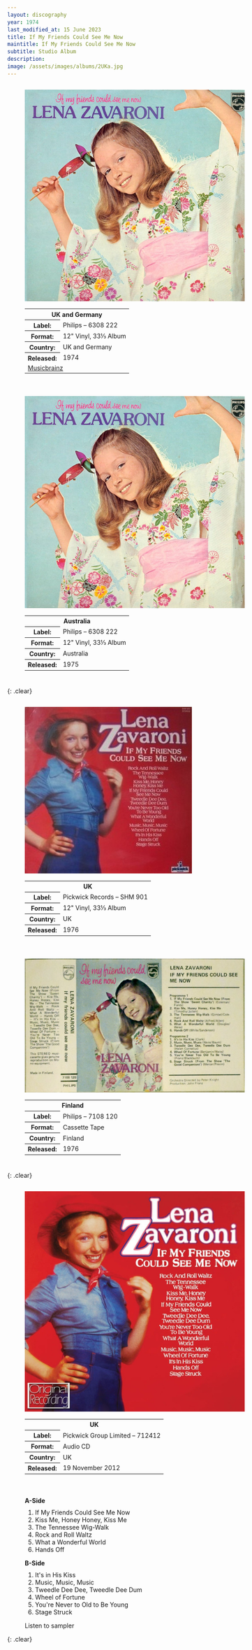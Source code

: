```yaml
---
layout: discography
year: 1974
last_modified_at: 15 June 2023
title: If My Friends Could See Me Now
maintitle: If My Friends Could See Me Now
subtitle: Studio Album
description: 
image: /assets/images/albums/2UKa.jpg
---
```


<figure class="fig1" id="uk-germany-australia">
<img src="/assets/images/albums/2UKa.jpg" class="full-width" alt="Front Cover for the album If My Friends Could See Me Now Philips – 6308 222 (1974)" />
<figcaption>
<table>
<tr><th colspan="2">UK and Germany</th></tr>
<tr><th>Label:</th><td>Philips – 6308 222</td></tr>
<tr><th>Format:</th><td>12" Vinyl, 33⅓ Album</td></tr>
<tr><th>Country:</th><td>UK and Germany</td></tr>
<tr><th>Released:</th><td>1974</td></tr>
<tr><td colspan="2"><a class="external-link" href="https://musicbrainz.org/release-group/d880e097-a36f-4301-b647-01d1eb9b8f4b">Musicbrainz</a></td></tr>
</table>
</figcaption>
</figure>

<figure class="fig2">
<img src="/assets/images/albums/2UKa.jpg" class="full-width" alt="Blue Front Cover for the album If My Friends Could See Me Now Philips – 6308 222 (1975)" />
<figcaption>
<table>
<tr><th colspan="2">Australia</th></tr>
<tr><th>Label:</th><td>Philips – 6308 222</td></tr>
<tr><th>Format:</th><td>12" Vinyl, 33⅓ Album</td></tr>
<tr><th>Country:</th><td>Australia</td></tr>
<tr><th>Released:</th><td>1975</td></tr>
</table>
</figcaption>
</figure>

{: .clear}

<figure class="fig1" id="uk-finland">
<img src="/assets/images/albums/2UKb.jpg" class="full-width" alt="Red Front Cover for the album If My Friends Could See Me Now Pickwick Records – SHM 901 (1976)" />
<figcaption>
<table>
<tr><th colspan="2">UK</th></tr>
<tr><th>Label:</th><td>Pickwick Records – SHM 901</td></tr>
<tr><th>Format:</th><td>12" Vinyl, 33⅓ Album</td></tr>
<tr><th>Country:</th><td>UK</td></tr>
<tr><th>Released:</th><td>1976</td></tr>
</table>
</figcaption>
</figure>

<figure class="fig2">
<img src="/assets/images/albums/2UKc.jpg" class="full-width" alt="Insert for the Cassette Tape If My Friends Could See Me Now Philips – 7108 120 (1976)" />
<figcaption>
<div class="padding"></div>
<table>
<tr><th colspan="2">Finland</th></tr>
<tr><th>Label:</th><td>Philips – 7108 120</td></tr>
<tr><th>Format:</th><td>Cassette Tape</td></tr>
<tr><th>Country:</th><td>Finland</td></tr>
<tr><th>Released:</th><td>1976</td></tr>
</table>
</figcaption>
</figure>

{: .clear}

<figure class="fig1" id="cd">
<img src="/assets/images/albums/2UKd.jpg" class="full-width" alt="CD Cover for the album If My Friends Could See Me Now (2012)" />
<figcaption>
<table>
<tr><th colspan="2">UK</th></tr>
<tr><th>Label:</th><td>Pickwick Group Limited – 712412</td></tr>
<tr><th>Format:</th><td>Audio CD</td></tr>
<tr><th>Country:</th><td>UK</td></tr>
<tr><th>Released:</th><td>19 November 2012</td></tr>
</table>
</figcaption>
</figure>

<figure class="fig2" id="tracks">
<figcaption>
<strong>A-Side</strong>
</figcaption>
<ol>
<li>If My Friends Could See Me Now</li>
<li>Kiss Me, Honey Honey, Kiss Me</li>
<li>The Tennessee Wig-Walk</li>
<li>Rock and Roll Waltz</li>
<li>What a Wonderful World</li>
<li>Hands Off</li>
</ol>
<figcaption>
<strong>B-Side</strong>
</figcaption>
<ol>
<li>It's in His Kiss</li>
<li>Music, Music, Music</li>
<li>Tweedle Dee Dee, Tweedle Dee Dum</li>
<li>Wheel of Fortune</li>
<li>You're Never to Old to Be Young</li>
<li>Stage Struck</li>
</ol>

<div data-video="qE-eqqugY_o" data-autoplay="0" data-loop="1" id="youtube-audio"></div>Listen to sampler
<script src="https://www.youtube.com/iframe_api"></script>
<script src="/assets/js/yt.js"></script>
</figure>

<br />{: .clear}

<style>
.padding {margin-bottom:140px;}
.fig1 {float:left; width:49%;}
figcaption {float:left; width:100%;}

.fig2 {float:right; width:49%;}
figcaption {float:left; width:100%;}

@media screen and (orientation:portrait) {
.padding {margin-bottom:0;}
.fig1, .fig2 {float:left; width:100%;}
figcaption {float:left; width:100%; margin-bottom: 10px;}
}
</style>

